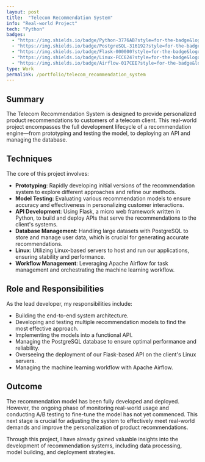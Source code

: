```yaml
---
layout: post
title:  "Telecom Recommendation System"
info: "Real-world Project"
tech: "Python"
badges: 
  - "https://img.shields.io/badge/Python-3776AB?style=for-the-badge&logo=python&logoColor=white"
  - "https://img.shields.io/badge/PostgreSQL-316192?style=for-the-badge&logo=postgresql&logoColor=white"
  - "https://img.shields.io/badge/Flask-000000?style=for-the-badge&logo=flask&logoColor=white"
  - "https://img.shields.io/badge/Linux-FCC624?style=for-the-badge&logo=linux&logoColor=black"
  - "https://img.shields.io/badge/Airflow-017CEE?style=for-the-badge&logo=Apache%20Airflow&logoColor=white"
type: Work
permalink: /portfolio/telecom_recommendation_system
---
```


## Summary

The Telecom Recommendation System is designed to provide personalized product recommendations to customers of a telecom client. This real-world project encompasses the full development lifecycle of a recommendation engine—from prototyping and testing the model, to deploying an API and managing the database.

## Techniques

The core of this project involves:

- **Prototyping**: Rapidly developing initial versions of the recommendation system to explore different approaches and refine our methods.
- **Model Testing**: Evaluating various recommendation models to ensure accuracy and effectiveness in personalizing customer interactions.
- **API Development**: Using Flask, a micro web framework written in Python, to build and deploy APIs that serve the recommendations to the client's systems.
- **Database Management**: Handling large datasets with PostgreSQL to store and manage user data, which is crucial for generating accurate recommendations.
- **Linux**: Utilizing Linux-based servers to host and run our applications, ensuring stability and performance.
- **Workflow Management**: Leveraging Apache Airflow for task management and orchestrating the machine learning workflow.

## Role and Responsibilities

As the lead developer, my responsibilities include:

- Building the end-to-end system architecture.
- Developing and testing multiple recommendation models to find the most effective approach.
- Implementing the models into a functional API.
- Managing the PostgreSQL database to ensure optimal performance and reliability.
- Overseeing the deployment of our Flask-based API on the client's Linux servers.
- Managing the machine learning workflow with Apache Airflow.

## Outcome

The recommendation model has been fully developed and deployed. However, the ongoing phase of monitoring real-world usage and conducting A/B testing to fine-tune the model has not yet commenced. This next stage is crucial for adjusting the system to effectively meet real-world demands and improve the personalization of product recommendations.

Through this project, I have already gained valuable insights into the development of recommendation systems, including data processing, model building, and deployment strategies.
